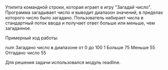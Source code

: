 Утилита командной строки, которая играет в игру "Загадай число". Программа загадывает число и выводит диапазон значений, в пределах которого число было загадано. Пользователь набирает числа в стандартный поток ввода и получает ответ больше или меньше, чем загаданное.

Примерный ход работы:

num
Загадано число в диапазоне от 0 до 100
1
Больше
75
Меньше
55
Отгадано число 55

Для решения задачи использовался модуль readline.